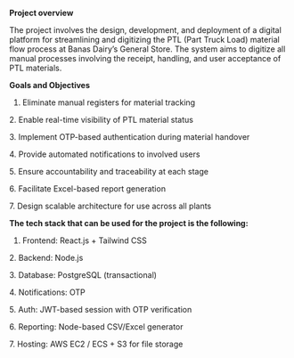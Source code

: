 **Project overview**



The project involves the design, development, and deployment of a digital platform for streamlining and digitizing the PTL (Part Truck Load) material flow process at Banas Dairy’s General Store. The system aims to digitize all manual processes involving the receipt, handling, and user acceptance of PTL materials.


**Goals and Objectives**



1. Eliminate manual registers for material tracking

2\. Enable real-time visibility of PTL material status

3\. Implement OTP-based authentication during material handover

4\. Provide automated notifications to involved users

5\. Ensure accountability and traceability at each stage

6\. Facilitate Excel-based report generation

7\. Design scalable architecture for use across all plants



**The tech stack that can be used for the project is the following:**



1. Frontend: React.js + Tailwind CSS

2\. Backend: Node.js 

3\. Database: PostgreSQL (transactional)

4\. Notifications: OTP

5\. Auth: JWT-based session with OTP verification

6\. Reporting: Node-based CSV/Excel generator

7\. Hosting: AWS EC2 / ECS + S3 for file storage











